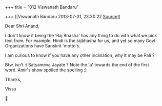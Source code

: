 +++
title = "012 Viswanath Bandaru"

+++
[[Viswanath Bandaru	2013-07-31, 23:30:22 [Source](https://groups.google.com/g/samskrita/c/l9pAWao_dz8)]]



Dear Shri Anand,

  

I don't know if being the 'Raj Bhasha' has any thing to do with what we pick text from. For example, Hindi is the rajbhasha for us, and yet so many Govt Organizations have Sanskrit 'motto's.

  

I am curious to know if you have any other inclination, why it may be Pali ?

  

Btw, isn't it Satyameva Jayate ? Note the 'a' towards the end of the first word. Amir's show spoiled the spelling :)

  

Thanks,

Vissu



